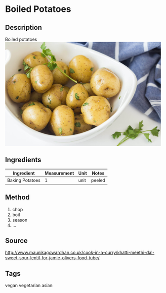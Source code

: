 # Boiled Potatoes
## Description
Boiled potatoes
![alt text](template.jpg "Title")
## Ingredients
| Ingredient | Measurement | Unit | Notes |
| --- | --- | --- | --- |
| Baking Potatoes | 1 | unit | peeled |
## Method
1. chop
2. boil
3. season
4. ...
## Source
http://www.maunikagowardhan.co.uk/cook-in-a-curry/khatti-meethi-dal-sweet-sour-lentil-for-jamie-olivers-food-tube/
## Tags
vegan
vegetarian
asian
